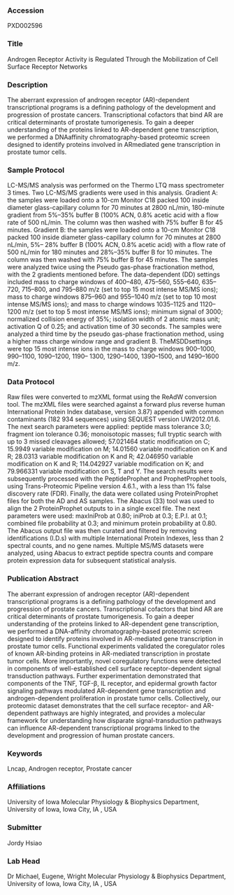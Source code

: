 ### Accession
PXD002596

### Title
Androgen Receptor Activity is Regulated Through the Mobilization of Cell Surface Receptor Networks

### Description
The aberrant expression of androgen receptor (AR)-dependent transcriptional programs is a defining pathology of the development and progression of prostate cancers. Transcriptional cofactors that bind AR are critical determinants of prostate tumorigenesis. To gain a deeper understanding of the proteins linked to AR-dependent gene transcription, we performed a DNAaffinity chromatography-based proteomic screen designed to identify proteins involved in ARmediated gene transcription in prostate tumor cells.

### Sample Protocol
LC-MS/MS analysis was performed on the Thermo LTQ mass spectrometer 3 times. Two LC-MS/MS gradients were used in this analysis. Gradient A: the samples were loaded onto a 10-cm Monitor C18 packed 100 inside diameter glass-capillary column for 70 minutes at 2800 nL/min, 180-minute gradient from 5%–35% buffer B (100% ACN, 0.8% acetic acid with a flow rate of 500 nL/min. The column was then washed with 75% buffer B for 45 minutes. Gradient B: the samples were loaded onto a 10-cm Monitor C18 packed 100 inside diameter glass-capillary column for 70 minutes at 2800 nL/min, 5%– 28% buffer B (100% ACN, 0.8% acetic acid) with a flow rate of 500 nL/min for 180 minutes and 28%–35% buffer B for 10 minutes. The column was then washed with 75% buffer B for 45 minutes. The samples were analyzed twice using the Pseudo gas-phase fractionation method, with the 2 gradients mentioned before. The data-dependent (DD) settings included mass to charge windows of 400–480, 475–560, 555–640, 635–720, 715–800, and 795–880 m/z (set to top 15 most intense MS/MS ions); mass to charge windows 875–960 and 955–1040 m/z (set to top 10 most intense MS/MS ions); and mass to charge windows 1035–1125 and 1120–1200 m/z (set to top 5 most intense MS/MS ions); minimum signal of 3000; normalized collision energy of 35%; isolation width of 2 atomic mass unit; activation Q of 0.25; and activation time of 30 seconds. The samples were analyzed a third time by the pseudo gas-phase fractionation method, using a higher mass charge window range and gradient B. TheMSDDsettings were top 15 most intense ions in the mass to charge windows 900–1000, 990–1100, 1090–1200, 1190– 1300, 1290–1400, 1390–1500, and 1490–1600 m/z.

### Data Protocol
Raw files were converted to mzXML format using the ReAdW conversion tool. The mzXML files were searched against a forward plus reverse human International Protein Index database, version 3.87) appended with common contaminants (182 934 sequences) using SEQUEST version UW2012.01.6. The next search parameters were applied: peptide mass tolerance 3.0; fragment ion tolerance 0.36; monoisotopic masses; full tryptic search with up to 3 missed cleavages allowed; 57.021464 static modification on C; 15.9949 variable modification on M; 14.01560 variable modification on K and R; 28.0313 variable modification on K and R; 42.046950 variable modification on K and R; 114.042927 variable modification on K; and 79.966331 variable modification on S, T and Y. The search results were subsequently processed with the PeptideProphet and ProphetProphet tools, using Trans-Proteomic Pipeline version 4.6.1., with a less than 1% false discovery rate (FDR). Finally, the data were collated using ProteinProphet files for both the AD and AS samples. The Abacus (33) tool was used to align the 2 ProteinProphet outputs to in a single excel file. The next parameters were used: maxIniProb at 0.80; iniProb at 0.3; E.P.I. at 0.1; combined file probability at 0.3; and minimum protein probability at 0.80. The Abacus output file was then curated and filtered by removing identifications (I.D.s) with multiple International Protein Indexes, less than 2 spectral counts, and no gene names. Multiple MS/MS datasets were analyzed, using Abacus to extract peptide spectra counts and compare protein expression data for subsequent statistical analysis.

### Publication Abstract
The aberrant expression of androgen receptor (AR)-dependent transcriptional programs is a defining pathology of the development and progression of prostate cancers. Transcriptional cofactors that bind AR are critical determinants of prostate tumorigenesis. To gain a deeper understanding of the proteins linked to AR-dependent gene transcription, we performed a DNA-affinity chromatography-based proteomic screen designed to identify proteins involved in AR-mediated gene transcription in prostate tumor cells. Functional experiments validated the coregulator roles of known AR-binding proteins in AR-mediated transcription in prostate tumor cells. More importantly, novel coregulatory functions were detected in components of well-established cell surface receptor-dependent signal transduction pathways. Further experimentation demonstrated that components of the TNF, TGF-&#x3b2;, IL receptor, and epidermal growth factor signaling pathways modulated AR-dependent gene transcription and androgen-dependent proliferation in prostate tumor cells. Collectively, our proteomic dataset demonstrates that the cell surface receptor- and AR-dependent pathways are highly integrated, and provides a molecular framework for understanding how disparate signal-transduction pathways can influence AR-dependent transcriptional programs linked to the development and progression of human prostate cancers.

### Keywords
Lncap, Androgen receptor, Prostate cancer

### Affiliations
University of Iowa
Molecular Physiology & Biophysics Department, University of Iowa, Iowa City, IA , USA

### Submitter
Jordy Hsiao

### Lab Head
Dr Michael, Eugene, Wright
Molecular Physiology & Biophysics Department, University of Iowa, Iowa City, IA , USA


